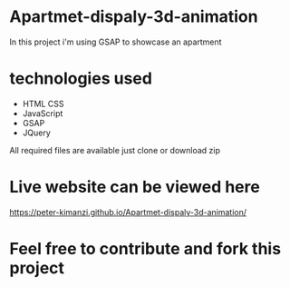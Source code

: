 # Apartmet-dispaly-3d-animation

In this project i'm using GSAP to showcase an apartment

# technologies used
* HTML CSS
* JavaScript
* GSAP
* JQuery


All required files are available just clone or download zip

# Live website can be viewed here
https://peter-kimanzi.github.io/Apartmet-dispaly-3d-animation/


# Feel free to contribute and fork this project
